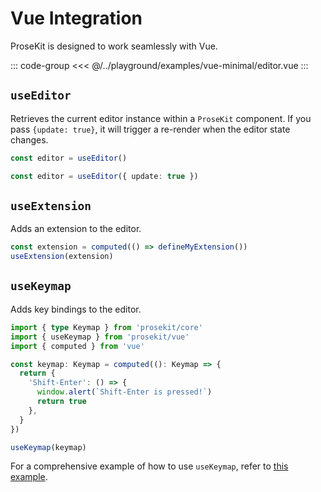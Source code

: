 # Vue Integration

ProseKit is designed to work seamlessly with Vue.

::: code-group
<<< @/../playground/examples/vue-minimal/editor.vue
:::

## `useEditor`

Retrieves the current editor instance within a `ProseKit` component. If you pass `{update: true}`, it will trigger a re-render when the editor state changes.

```ts
const editor = useEditor()
```

```ts
const editor = useEditor({ update: true })
```

## `useExtension`

Adds an extension to the editor.

```ts
const extension = computed(() => defineMyExtension())
useExtension(extension)
```

## `useKeymap`

Adds key bindings to the editor.

```ts
import { type Keymap } from 'prosekit/core'
import { useKeymap } from 'prosekit/vue'
import { computed } from 'vue'

const keymap: Keymap = computed((): Keymap => {
  return {
    'Shift-Enter': () => {
      window.alert(`Shift-Enter is pressed!`)
      return true
    },
  }
})

useKeymap(keymap)
```

For a comprehensive example of how to use `useKeymap`, refer to [this example](/examples/vue-keymap).
